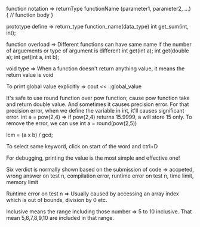 function notation
=>
returnType functionName (parameter1, parameter2, ...) {
// function body
}

prototype define
=>
return_type function_name(data_type)
int get_sum(int, int);

function overload
=>
Different functions can have same name if the number of arguements or type of argument is different
int get(int a);
int get(double a);
int get(int a, int b);

void type
=> When a function doesn't return anything value, it means the return value is void

To print global value explicitly
=>
cout << ::global_value

It's safe to use round function over pow function; cause pow function take and return double value. And sometimes it causes precision error. For that precision error, when we define the variable in int, it'll causes significant error.
int a = pow(2,4)
=> if pow(2,4) returns 15.9999, a will store 15 only. To remove the error, we can use int a = round(pow(2,5))

lcm = (a x b) / gcd;

To select same keyword, click on start of the word and ctrl+D

For debugging, printing the value is the most simple and effective one!

Six verdict is normally shown based on the submission of code
=>
accpeted, wrong answer on test n, compilation error, runtime error on test n, time limit, memory limit

Runtime error on test n
=>
Usually caused by accessing an array index which is out of bounds, division by 0 etc.

Inclusive means the range including those number
=>
5 to 10 inclusive. That mean 5,6,7,8,9,10 are included in that range.
